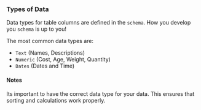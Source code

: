 ### Types of Data

Data types for table columns are defined in the `schema`. How you develop you `schema` is up to you!

The most common data types are:

* `Text` (Names, Descriptions)
* `Numeric` (Cost, Age, Weight, Quantity)
* `Dates` (Dates and Time)

#### Notes

Its important to have the correct data type for your data. This ensures that sorting and calculations work properly.
